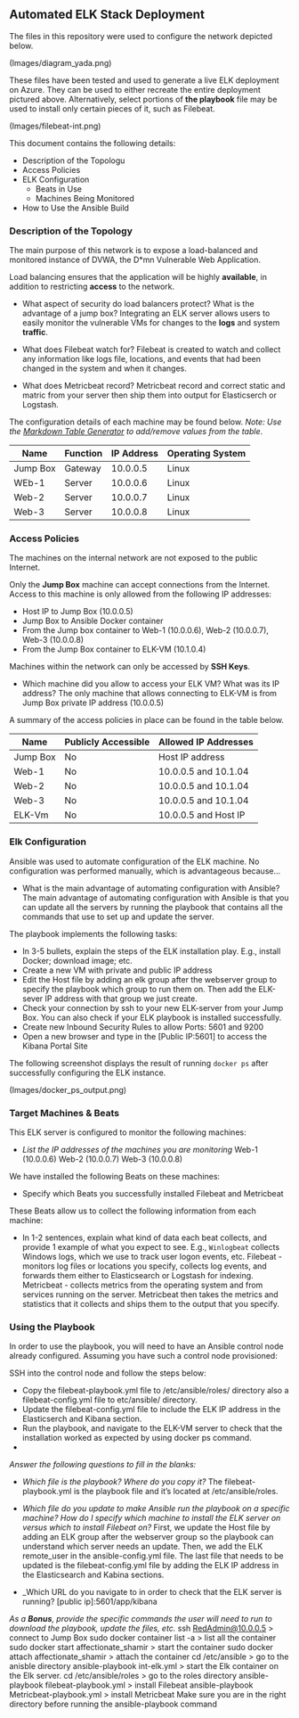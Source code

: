 ## Automated ELK Stack Deployment

The files in this repository were used to configure the network depicted below.

(Images/diagram_yada.png)

These files have been tested and used to generate a live ELK deployment on Azure. They can be used to either recreate the entire deployment pictured above. Alternatively, select portions of **the playbook** file may be used to install only certain pieces of it, such as Filebeat.

(Images/filebeat-int.png)

This document contains the following details:
- Description of the Topologu
- Access Policies
- ELK Configuration
  - Beats in Use
  - Machines Being Monitored
- How to Use the Ansible Build


### Description of the Topology

The main purpose of this network is to expose a load-balanced and monitored instance of DVWA, the D*mn Vulnerable Web Application.

Load balancing ensures that the application will be highly **available**, in addition to restricting **access** to the network.

- What aspect of security do load balancers protect? What is the advantage of a jump box?
Integrating an ELK server allows users to easily monitor the vulnerable VMs for changes to the **logs** and system **traffic**.

- What does Filebeat watch for?
Filebeat is created to watch and collect any information like logs file, locations, and events that had been changed in the system and when it changes. 

- What does Metricbeat record?
Metricbeat record and correct static and matric from your server then ship them into output for Elasticserch or Logstash.

The configuration details of each machine may be found below.
_Note: Use the [Markdown Table Generator](http://www.tablesgenerator.com/markdown_tables) to add/remove values from the table_.

| Name     | Function | IP Address | Operating System |
|----------|----------|------------|------------------|
| Jump Box | Gateway  | 10.0.0.5   | Linux            |
| WEb-1    | Server   | 10.0.0.6   | Linux            |
| Web-2    | Server   | 10.0.0.7   | Linux            |
| Web-3    | Server   | 10.0.0.8   | Linux            |

### Access Policies

The machines on the internal network are not exposed to the public Internet. 

Only the **Jump Box** machine can accept connections from the Internet. Access to this machine is only allowed from the following IP addresses:
- Host IP to Jump Box (10.0.0.5)
- Jump Box to Ansible Docker container 
- From the Jump box  container to Web-1 (10.0.0.6), Web-2 (10.0.0.7), Web-3 (10.0.0.8)
- From the Jump Box container to ELK-VM (10.1.0.4) 


Machines within the network can only be accessed by **SSH Keys**.
- Which machine did you allow to access your ELK VM? What was its IP address?
The only machine that allows connecting to ELK-VM is from Jump Box private IP address (10.0.0.5)

A summary of the access policies in place can be found in the table below.

| Name     | Publicly Accessible | Allowed IP Addresses |
|----------|---------------------|----------------------|
| Jump Box | No                  | Host IP address      |
| Web-1    | No                  | 10.0.0.5 and 10.1.04 |
| Web-2    | No                  | 10.0.0.5 and 10.1.04 |
| Web-3    | No                  | 10.0.0.5 and 10.1.04 |
| ELK-Vm   | No                  | 10.0.0.5 and Host IP |

### Elk Configuration

Ansible was used to automate configuration of the ELK machine. No configuration was performed manually, which is advantageous because...
- What is the main advantage of automating configuration with Ansible?
The main advantage of automating configuration with Ansible is that you can update all the servers by running the playbook that contains all the commands that use to set up and update the server.

The playbook implements the following tasks:
- In 3-5 bullets, explain the steps of the ELK installation play. E.g., install Docker; download image; etc.
- Create a new VM with private and public IP address
- Edit the Host file by adding an elk group after the webserver group to specify the playbook which group to run them on. Then add the ELK-sever IP address with that group we just create.
- Check your connection by ssh to your new ELK-server from your Jump Box. You can also check if your ELK playbook is installed successfully. 
- Create new Inbound Security Rules to allow Ports: 5601 and 9200 
- Open a new browser and type in the [Public IP:5601] to access the Kibana Portal Site

The following screenshot displays the result of running `docker ps` after successfully configuring the ELK instance.

(Images/docker_ps_output.png)

### Target Machines & Beats
This ELK server is configured to monitor the following machines:
- _List the IP addresses of the machines you are monitoring_
Web-1 (10.0.0.6)
Web-2 (10.0.0.7)
Web-3 (10.0.0.8)

We have installed the following Beats on these machines:
- Specify which Beats you successfully installed
Filebeat and Metricbeat

These Beats allow us to collect the following information from each machine:
- In 1-2 sentences, explain what kind of data each beat collects, and provide 1 example of what you expect to see. E.g., `Winlogbeat` collects Windows logs, which we use to track user logon events, etc.
Filebeat - monitors log files or locations you specify, collects log events, and forwards them either to Elasticsearch or Logstash for indexing.
Metricbeat - collects metrics from the operating system and from services running on the server. Metricbeat then takes the metrics and statistics that it collects and ships them to the output that you specify.

### Using the Playbook
In order to use the playbook, you will need to have an Ansible control node already configured. Assuming you have such a control node provisioned: 

SSH into the control node and follow the steps below:
- Copy the filebeat-playbook.yml file to /etc/ansible/roles/ directory also a filebeat-config.yml file to etc/ansible/ directory.
- Update the filebeat-config.yml file to include the ELK IP address in the Elasticserch and Kibana section. 
- Run the playbook, and navigate to the ELK-VM server to check that the installation worked as expected by using docker ps command. 
- 
_Answer the following questions to fill in the blanks:_
- _Which file is the playbook? Where do you copy it?_
The filebeat-playbook.yml is the playbook file and it’s located at /etc/ansible/roles.

- _Which file do you update to make Ansible run the playbook on a specific machine? How do I specify which machine to install the ELK server on versus which to install Filebeat on?_
First, we update the Host file by adding an ELK group after the webserver group so the playbook can understand which server needs an update. Then, we add the ELK remote_user in the ansible-config.yml file. The last file that needs to be updated is the filebeat-config.yml file by adding the ELK IP address in the Elasticsearch and Kabina sections. 
- _Which URL do you navigate to in order to check that the ELK server is running?
[public ip]:5601/app/kibana

_As a **Bonus**, provide the specific commands the user will need to run to download the playbook, update the files, etc._
ssh RedAdmin@10.0.0.5 > connect to Jump Box
sudo docker container list -a > list all the container
sudo docker start affectionate_shamir > start the container
sudo docker attach affectionate_shamir > attach the container
cd /etc/ansible > go to the anisble directory
ansible-playbook int-elk.yml > start the Elk container on the Elk server.
cd /etc/ansible/roles  > go to the roles directory 
ansible-playbook filebeat-playbook.yml > install Filebeat 
ansible-playbook Metricbeat-playbook.yml > install Metricbeat
Make sure you are in the right directory before running the ansible-playbook command

